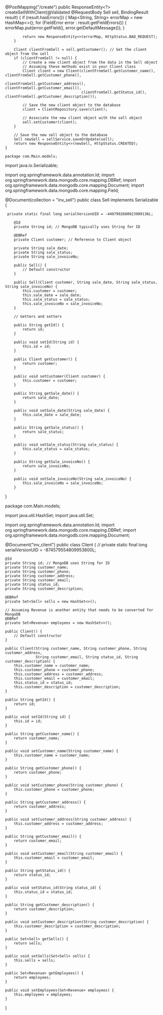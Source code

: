  @PostMapping("/create")
    public ResponseEntity<?> createSellWithClient(@Validated @RequestBody Sell sell, BindingResult result) {
        if (result.hasErrors()) {
            Map<String, String> errorMap = new HashMap<>();
            for (FieldError error : result.getFieldErrors()) {
                errorMap.put(error.getField(), error.getDefaultMessage());
            }
            
            return new ResponseEntity<>(errorMap, HttpStatus.BAD_REQUEST);
        }

        Client clientFromSell = sell.getCustomer(); // Get the client object from the sell
        if (clientFromSell != null) {
            // Create a new client object from the data in the Sell object
            // Assuming these methods exist in your Client class
            Client client = new Client(clientFromSell.getCustomer_name(), clientFromSell.getCustomer_phone(),
                                       clientFromSell.getCustomer_address(), clientFromSell.getCustomer_email(),
                                       clientFromSell.getStatus_id(), clientFromSell.getCustomer_description());

            // Save the new client object to the database
            client = ClientRepository.save(client);

            // Associate the new client object with the sell object
            sell.setCustomer(client);
        }

        // Save the new sell object to the database
        Sell newSell = sellService.saveOrUpdate(sell);
        return new ResponseEntity<>(newSell, HttpStatus.CREATED);
    }

    package com.Main.models;

import java.io.Serializable;

import org.springframework.data.annotation.Id;
import org.springframework.data.mongodb.core.mapping.DBRef;
import org.springframework.data.mongodb.core.mapping.Document;
import org.springframework.data.mongodb.core.mapping.Field;


@Document(collection = "inv_sell")
public class Sell implements Serializable {
    
	 private static final long serialVersionUID = -4497992680923909136L;

	    @Id
	    private String id; // MongoDB typically uses String for ID

	    @DBRef
	    private Client customer; // Reference to Client object

	    private String sale_date;
	    private String sale_status;
	    private String sale_invoiceNo;

	    public Sell() {
	        // Default constructor
	    }

	    public Sell(Client customer, String sale_date, String sale_status, String sale_invoiceNo) {
	        this.customer = customer;
	        this.sale_date = sale_date;
	        this.sale_status = sale_status;
	        this.sale_invoiceNo = sale_invoiceNo;
	    }

	    // Getters and setters

	    public String getId() {
	        return id;
	    }

	    public void setId(String id) {
	        this.id = id;
	    }

	    public Client getCustomer() {
	        return customer;
	    }

	    public void setCustomer(Client customer) {
	        this.customer = customer;
	    }

	    public String getSale_date() {
	        return sale_date;
	    }

	    public void setSale_date(String sale_date) {
	        this.sale_date = sale_date;
	    }

	    public String getSale_status() {
	        return sale_status;
	    }

	    public void setSale_status(String sale_status) {
	        this.sale_status = sale_status;
	    }

	    public String getSale_invoiceNo() {
	        return sale_invoiceNo;
	    }

	    public void setSale_invoiceNo(String sale_invoiceNo) {
	        this.sale_invoiceNo = sale_invoiceNo;
	    }

}


package com.Main.models;

import java.util.HashSet;
import java.util.Set;

import org.springframework.data.annotation.Id;
import org.springframework.data.mongodb.core.mapping.DBRef;
import org.springframework.data.mongodb.core.mapping.Document;


@Document("inv_client")
public class Client {
//	private static final long serialVersionUID = -874579554809953800L;

    @Id
    private String id; // MongoDB uses String for ID
    private String customer_name;
    private String customer_phone;
    private String customer_address;
    private String customer_email;
    private String status_id;
    private String customer_description;

    @DBRef
    private Set<Sell> sells = new HashSet<>();

    // Assuming Revenue is another entity that needs to be converted for MongoDB
    @DBRef
    private Set<Revenue> employees = new HashSet<>();

    public Client() {
        // Default constructor
    }

    public Client(String customer_name, String customer_phone, String customer_address, 
                  String customer_email, String status_id, String customer_description) {
        this.customer_name = customer_name;
        this.customer_phone = customer_phone;
        this.customer_address = customer_address;
        this.customer_email = customer_email;
        this.status_id = status_id;
        this.customer_description = customer_description;
    }

	public String getId() {
		return id;
	}

	public void setId(String id) {
		this.id = id;
	}

	public String getCustomer_name() {
		return customer_name;
	}

	public void setCustomer_name(String customer_name) {
		this.customer_name = customer_name;
	}

	public String getCustomer_phone() {
		return customer_phone;
	}

	public void setCustomer_phone(String customer_phone) {
		this.customer_phone = customer_phone;
	}

	public String getCustomer_address() {
		return customer_address;
	}

	public void setCustomer_address(String customer_address) {
		this.customer_address = customer_address;
	}

	public String getCustomer_email() {
		return customer_email;
	}

	public void setCustomer_email(String customer_email) {
		this.customer_email = customer_email;
	}

	public String getStatus_id() {
		return status_id;
	}

	public void setStatus_id(String status_id) {
		this.status_id = status_id;
	}

	public String getCustomer_description() {
		return customer_description;
	}

	public void setCustomer_description(String customer_description) {
		this.customer_description = customer_description;
	}

	public Set<Sell> getSells() {
		return sells;
	}

	public void setSells(Set<Sell> sells) {
		this.sells = sells;
	}

	public Set<Revenue> getEmployees() {
		return employees;
	}

	public void setEmployees(Set<Revenue> employees) {
		this.employees = employees;
	}
    

}

